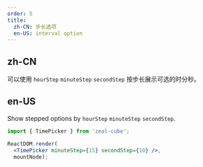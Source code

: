 ```yaml
---
order: 5
title:
  zh-CN: 步长选项
  en-US: interval option
---
```

## zh-CN

可以使用 `hourStep` `minuteStep` `secondStep` 按步长展示可选的时分秒。

## en-US

Show stepped options by `hourStep` `minuteStep` `secondStep`.

````jsx
import { TimePicker } from 'zeal-cube';

ReactDOM.render(
  <TimePicker minuteStep={15} secondStep={10} />,
  mountNode);
````
